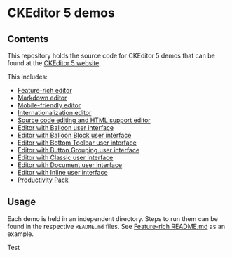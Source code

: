 # CKEditor 5 demos

## Contents

This repository holds the source code for CKEditor 5 demos that can be found at the [CKEditor 5 website](https://ckeditor.com/ckeditor-5/demo).

This includes:

- [Feature-rich editor](feature-rich)
- [Markdown editor](markdown)
- [Mobile-friendly editor](mobile)
- [Internationalization editor](internationalization)
- [Source code editing and HTML support editor](source-code-editing)
- [Editor with Balloon user interface](user-interface-balloon)
- [Editor with Balloon Block user interface](user-interface-balloon-block)
- [Editor with Bottom Toolbar user interface](user-interface-bottom-toolbar)
- [Editor with Button Grouping user interface](user-interface-button-grouping)
- [Editor with Classic user interface](user-interface-classic)
- [Editor with Document user interface](user-interface-document)
- [Editor with Inline user interface](user-interface-inline)
- [Productivity Pack](productivity-pack)

## Usage

Each demo is held in an independent directory. Steps to run them can be found in the respective `README.md` files. See [Feature-rich README.md](feature-rich#readme) as an example.

Test
